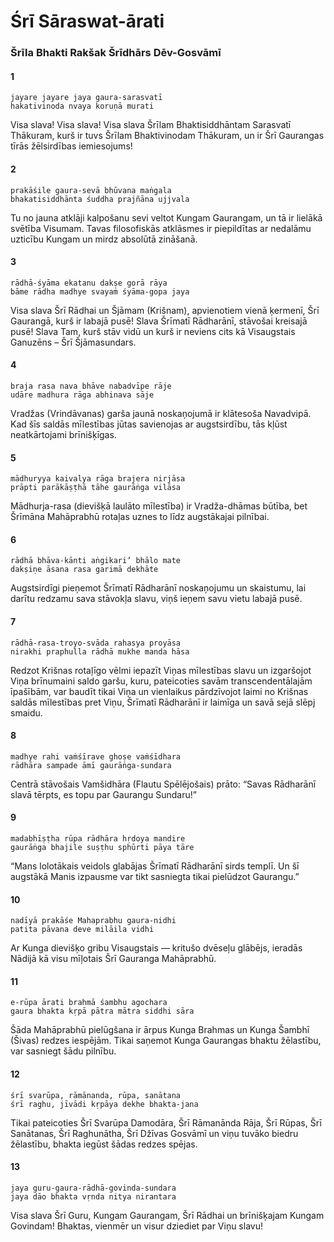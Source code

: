 # Śrī Sāraswat-ārati
### Šrīla Bhakti Rakšak Šrīdhārs Dēv-Gosvāmī 

#### 1

    jayare jayare jaya gaura-sarasvatī
    hakativinoda nvaya koruṇā murati

Visa slava! Visa slava! Visa slava Šrīlam Bhaktisiddhāntam Sarasvatī Thākuram, kurš ir tuvs Šrīlam Bhaktivinodam Thākuram, un ir Šrī Gaurangas tīrās žēlsirdības iemiesojums!

#### 2

    prakāśile gaura-sevā bhūvana maṅgala
    bhakatisiddhānta śuddha prajñāna ujjvala

Tu no jauna atklāji kalpošanu sevi veltot Kungam Gaurangam, un tā ir lielākā svētība Visumam. Tavas filosofiskās atklāsmes ir piepildītas ar nedalāmu uzticību Kungam un mirdz absolūtā zināšanā.

#### 3

    rādhā-śyāma ekatanu dakṣe gorā rāya
    bāme rādha madhye svayaṁ śyāma-gopa jaya

Visa slava Šrī Rādhai un Šjāmam (Krišnam), apvienotiem vienā ķermenī, Šrī Gaurangā, kurš ir labajā pusē! Slava Šrīmatī  Rādharānī, stāvošai kreisajā pusē! Slava Tam, kurš stāv vidū un kurš ir neviens cits kā Visaugstais Ganuzēns – Šrī Šjāmasundars.

#### 4

    braja rasa nava bhāve nabadvīpe rāje
    udāre madhura rāga abhinava sāje

Vradžas (Vrindāvanas) garša jaunā noskaņojumā ir klātesoša Navadvipā. Kad šīs saldās mīlestības jūtas savienojas ar augstsirdību, tās kļūst neatkārtojami brīnišķīgas.

#### 5

    mādhuryya kaivalya rāga brajera nirjāsa
    prāpti parākāṣṭhā tāhe gaurāṅga vilāsa

Mādhurja-rasa (dievišķā laulāto mīlestība) ir Vradža-dhāmas būtība, bet Šrīmāna Mahāprabhū rotaļas uznes to līdz augstākajai pilnībai.

#### 6

    rādhā bhāva-kānti aṅgikari’ bhālo mate
    dakṣiṇe āsana rasa garimā dekhāte

Augstsirdīgi pieņemot Šrīmatī Rādharānī noskaņojumu un skaistumu, lai darītu redzamu sava stāvokļa slavu, viņš ieņem savu vietu labajā pusē.

#### 7

    rādhā-rasa-troyo-svāda rahasya proyāsa
    nirakhi praphulla rādhā mukhe manda hāsa

Redzot Krišnas rotaļīgo vēlmi iepazīt Viņas mīlestības slavu un izgaršojot Viņa brīnumaini saldo garšu, kuru, pateicoties savām transcendentālajām īpašībām, var baudīt tikai Viņa un vienlaikus pārdzīvojot laimi no Krišnas saldās mīlestības pret Viņu, Šrīmatī Rādharānī ir laimīga un savā sejā slēpj smaidu.

#### 8

    madhye rahi vaṁśīrave ghoṣe vaṁśīdhara
    rādhāra sampade āmī gaurāṅga-sundara

Centrā stāvošais Vamšidhāra (Flautu Spēlējošais) prāto: “Savas Rādharānī slavā tērpts, es topu par Gaurangu Sundaru!”

#### 9

    madabhīṣṭha rūpa rādhāra hṛdoya mandire
    gaurāṅga bhajile suṣṭhu sphūrti pāya tāre

“Mans lolotākais veidols glabājas Šrīmatī Rādharānī sirds templī. Un šī augstākā Manis izpausme var tikt sasniegta tikai pielūdzot Gaurangu.”

#### 10

    nadīyā prakāśe Mahaprabhu gaura-nidhi
    patita pāvana deve milāila vidhi

Ar Kunga dievišķo gribu Visaugstais — kritušo dvēseļu glābējs, ieradās Nādijā kā visu mīļotais Šrī Gauranga Mahāprabhū.

#### 11

    e-rūpa ārati brahmā śambhu agochara
    gaura bhakta kṛpā pātra mātra siddhi sāra

Šāda Mahāprabhū pielūgšana ir ārpus Kunga Brahmas un Kunga Šambhī (Šivas) redzes iespējām. Tikai saņemot Kunga Gaurangas bhaktu žēlastību, var sasniegt šādu pilnību.

#### 12

    śrī svarūpa, rāmānanda, rūpa, sanātana
    śrī raghu, jīvādi kṛpāya dekhe bhakta-jana

Tikai pateicoties Šrī Svarūpa Damodāra, Šrī Rāmanānda Rāja, Šrī Rūpas, Šrī Sanātanas, Šrī Raghunātha, Šrī Džīvas Gosvāmī un viņu tuvāko biedru žēlastību, bhakta iegūst šādas redzes spējas.

#### 13

    jaya guru-gaura-rādhā-govinda-sundara
    jaya dāo bhakta vṛnda nitya nirantara

Visa slava Šrī Guru, Kungam Gaurangam, Šrī Rādhai un brīnišķajam Kungam Govindam! Bhaktas, vienmēr un visur dziediet par Viņu slavu!


